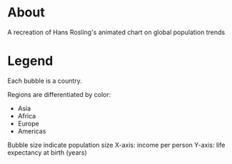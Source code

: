 # About
A recreation of Hans Rosling's animated chart on global population trends

# Legend
Each bubble is a country.

Regions are differentiated by color:
- Asia
- Africa
- Europe
- Americas

Bubble size indicate population size
X-axis: income per person
Y-axis: life expectancy at birth (years)
